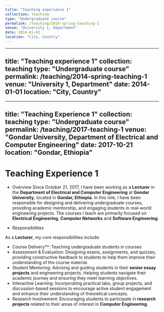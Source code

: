 ```yaml
---
title: "Teaching experience 1"
collection: teaching
type: "Undergraduate course"
permalink: /teaching/2014-spring-teaching-1
venue: "University 1, Department"
date: 2014-01-01
location: "City, Country"
---
```


---
title: "Teaching experience 1"
collection: teaching
type: "Undergraduate course"
permalink: /teaching/2014-spring-teaching-1
venue: "University 1, Department"
date: 2014-01-01
location: "City, Country"
---

---
title: "Teaching Experience 1"
collection: teaching
type: "Undergraduate course"
permalink: /teaching/2017-teaching-1
venue: "Gondar University, Department of Electrical and Computer Engineering"
date: 2017-10-21
location: "Gondar, Ethiopia"
---

Teaching Experience 1
======
* Overview
Since October 21, 2017, I have been working as a **Lecturer** in the **Department of Electrical and Computer Engineering** at **Gondar University**, located in **Gondar, Ethiopia**. In this role, I have been responsible for designing and delivering undergraduate courses, providing academic mentorship, and engaging students in real-world engineering projects. The courses I teach are primarily focused on **Electrical Engineering**, **Computer Networks** and **Software Engineering**.

* Responsibilities

As a **Lecturer**, my core responsibilities include:

* Course Delivery**: Teaching undergraduate students in courses
* Assessment & Evaluation: Designing exams, assignments, and quizzes; providing constructive feedback to students to help them improve their understanding of the course material.
* Student Mentoring: Advising and guiding students in their **senior essay projects** and engineering projects. Helping students navigate their academic journey and ensuring they meet learning objectives.
* Interactive Learning: Incorporating practical labs, group projects, and discussion-based sessions to encourage active student engagement and enhance their understanding of theoretical concepts.
* Research Involvement: Encouraging students to participate in **research projects** related to their areas of interest in **Computer Engineering**.

